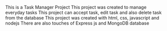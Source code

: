 This is a Task Manager Project
This project was created to manage everyday tasks
This project can accept task, edit task and also delete task from the database
This project was created with html, css, javascript and nodejs
There are also touches of Express js and MongoDB database


